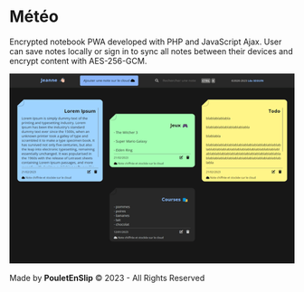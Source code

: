 # Météo
Encrypted notebook PWA developed with PHP and JavaScript Ajax. User can save notes locally or sign in to sync all notes between their devices and encrypt content with AES-256-GCM.

![0](https://github.com/PouletEnSlip/Bloc-notes/blob/main/image.png)

Made by **PouletEnSlip** © 2023 - All Rights Reserved
